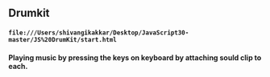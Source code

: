 ## Drumkit
#### `file:///Users/shivangikakkar/Desktop/JavaScript30-master/JS%20DrumKit/start.html`
#### Playing music by pressing the keys on keyboard by attaching sould clip to each.
